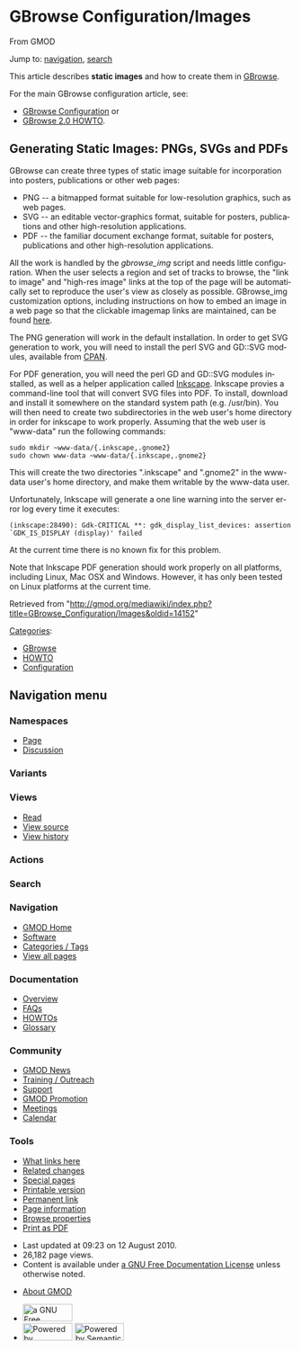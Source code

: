 <div id="mw-page-base" class="noprint">

</div>

<div id="mw-head-base" class="noprint">

</div>

<div id="content" class="mw-body" role="main">

<span id="top"></span>

<div id="mw-js-message" style="display:none;">

</div>



# <span dir="auto">GBrowse Configuration/Images</span>

<div id="bodyContent">

<div id="siteSub">

From GMOD

</div>

<div id="contentSub">

</div>

<div id="jump-to-nav" class="mw-jump">

Jump to: [navigation](#mw-navigation), [search](#p-search)

</div>

<div id="mw-content-text" class="mw-content-ltr" lang="en" dir="ltr">

This article describes **static images** and how to create them in
[GBrowse](../GBrowse.1 "GBrowse").

For the main GBrowse configuration article, see:

- <a href="../GBrowse_Configuration" class="mw-redirect"
  title="GBrowse Configuration">GBrowse Configuration</a> or
- [GBrowse 2.0 HOWTO](../GBrowse_2.0_HOWTO "GBrowse 2.0 HOWTO").

## <span id="Generating_Static_Images:_PNGs.2C_SVGs_and_PDFs" class="mw-headline">Generating Static Images: PNGs, SVGs and PDFs</span>

GBrowse can create three types of static image suitable for
incorporation into posters, publications or other web pages:

- PNG -- a bitmapped format suitable for low-resolution graphics, such
  as web pages.
- SVG -- an editable vector-graphics format, suitable for posters,
  publications and other high-resolution applications.
- PDF -- the familiar document exchange format, suitable for posters,
  publications and other high-resolution applications.

All the work is handled by the *gbrowse_img* script and needs little
configuration. When the user selects a region and set of tracks to
browse, the "link to image" and "high-res image" links at the top of the
page will be automatically set to reproduce the user's view as closely
as possible. GBrowse_img customization options, including instructions
on how to embed an image in a web page so that the clickable imagemap
links are maintained, can be found
<a href="http://www.wormbase.org/db/seq/gbrowse_img"
class="external text" rel="nofollow">here</a>.

The PNG generation will work in the default installation. In order to
get SVG generation to work, you will need to install the perl SVG and
GD::SVG modules, available from
<a href="http://www.cpan.org" class="external text"
rel="nofollow">CPAN</a>.

For PDF generation, you will need the perl GD and GD::SVG modules
installed, as well as a helper application called
<a href="http://www.inkscape.org/index.php" class="external text"
rel="nofollow">Inkscape</a>. Inkscape provies a command-line tool that
will convert SVG files into PDF. To install, download and install it
somewhere on the standard system path (e.g. /usr/bin). You will then
need to create two subdirectories in the web user's home directory in
order for inkscape to work properly. Assuming that the web user is
"www-data" run the following commands:

    sudo mkdir ~www-data/{.inkscape,.gnome2}
    sudo chown www-data ~www-data/{.inkscape,.gnome2}

This will create the two directories ".inkscape" and ".gnome2" in the
www-data user's home directory, and make them writable by the www-data
user.

Unfortunately, Inkscape will generate a one line warning into the server
error log every time it executes:

    (inkscape:28490): Gdk-CRITICAL **: gdk_display_list_devices: assertion `GDK_IS_DISPLAY (display)' failed

At the current time there is no known fix for this problem.

Note that Inkscape PDF generation should work properly on all platforms,
including Linux, Mac OSX and Windows. However, it has only been tested
on Linux platforms at the current time.

</div>

<div class="printfooter">

Retrieved from
"<http://gmod.org/mediawiki/index.php?title=GBrowse_Configuration/Images&oldid=14152>"

</div>

<div id="catlinks" class="catlinks">

<div id="mw-normal-catlinks" class="mw-normal-catlinks">

[Categories](../Special:Categories "Special:Categories"):

- [GBrowse](../Category:GBrowse "Category:GBrowse")
- [HOWTO](../Category:HOWTO "Category:HOWTO")
- [Configuration](../Category:Configuration "Category:Configuration")

</div>

</div>

<div class="visualClear">

</div>

</div>

</div>

<div id="mw-navigation">

## Navigation menu

<div id="mw-head">



<div id="left-navigation">

<div id="p-namespaces" class="vectorTabs" role="navigation"
aria-labelledby="p-namespaces-label">

### Namespaces

- <span id="ca-nstab-main"><a href="Images" accesskey="c"
  title="View the content page [c]">Page</a></span>
- <span id="ca-talk"><a
  href="http://gmod.org/mediawiki/index.php?title=Talk:GBrowse_Configuration/Images&amp;action=edit&amp;redlink=1"
  accesskey="t"
  title="Discussion about the content page [t]">Discussion</a></span>

</div>

<div id="p-variants" class="vectorMenu emptyPortlet" role="navigation"
aria-labelledby="p-variants-label">

### 

### Variants[](#)

<div class="menu">

</div>

</div>

</div>

<div id="right-navigation">

<div id="p-views" class="vectorTabs" role="navigation"
aria-labelledby="p-views-label">

### Views

- <span id="ca-view">[Read](Images)</span>
- <span id="ca-viewsource"><a
  href="http://gmod.org/mediawiki/index.php?title=GBrowse_Configuration/Images&amp;action=edit"
  accesskey="e" title="This page is protected.
  You can view its source [e]">View source</a></span>
- <span id="ca-history"><a
  href="http://gmod.org/mediawiki/index.php?title=GBrowse_Configuration/Images&amp;action=history"
  accesskey="h" title="Past revisions of this page [h]">View history</a></span>

</div>

<div id="p-cactions" class="vectorMenu emptyPortlet" role="navigation"
aria-labelledby="p-cactions-label">

### Actions[](#)

<div class="menu">

</div>

</div>

<div id="p-search" role="search">

### Search

<div id="simpleSearch">

</div>

</div>

</div>

</div>

<div id="mw-panel">

<div id="p-logo" role="banner">

<a href="../Main_Page"
style="background-image: url(../../images/GMOD-cogs.png);"
title="Visit the main page"></a>

</div>

<div id="p-Navigation" class="portal" role="navigation"
aria-labelledby="p-Navigation-label">

### Navigation

<div class="body">

- <span id="n-GMOD-Home">[GMOD Home](../Main_Page)</span>
- <span id="n-Software">[Software](../GMOD_Components)</span>
- <span id="n-Categories-.2F-Tags">[Categories /
  Tags](../Categories)</span>
- <span id="n-View-all-pages">[View all
  pages](../Special:AllPages)</span>

</div>

</div>

<div id="p-Documentation" class="portal" role="navigation"
aria-labelledby="p-Documentation-label">

### Documentation

<div class="body">

- <span id="n-Overview">[Overview](../Overview)</span>
- <span id="n-FAQs">[FAQs](../Category:FAQ)</span>
- <span id="n-HOWTOs">[HOWTOs](../Category:HOWTO)</span>
- <span id="n-Glossary">[Glossary](../Glossary)</span>

</div>

</div>

<div id="p-Community" class="portal" role="navigation"
aria-labelledby="p-Community-label">

### Community

<div class="body">

- <span id="n-GMOD-News">[GMOD News](../GMOD_News)</span>
- <span id="n-Training-.2F-Outreach">[Training /
  Outreach](../Training_and_Outreach)</span>
- <span id="n-Support">[Support](../Support)</span>
- <span id="n-GMOD-Promotion">[GMOD Promotion](../GMOD_Promotion)</span>
- <span id="n-Meetings">[Meetings](../Meetings)</span>
- <span id="n-Calendar">[Calendar](../Calendar)</span>

</div>

</div>

<div id="p-tb" class="portal" role="navigation"
aria-labelledby="p-tb-label">

### Tools

<div class="body">

- <span id="t-whatlinkshere"><a href="../Special:WhatLinksHere/GBrowse_Configuration/Images"
  accesskey="j" title="A list of all wiki pages that link here [j]">What
  links here</a></span>
- <span id="t-recentchangeslinked"><a href="../Special:RecentChangesLinked/GBrowse_Configuration/Images"
  accesskey="k"
  title="Recent changes in pages linked from this page [k]">Related
  changes</a></span>
- <span id="t-specialpages"><a href="../Special:SpecialPages" accesskey="q"
  title="A list of all special pages [q]">Special pages</a></span>
- <span id="t-print"><a
  href="http://gmod.org/mediawiki/index.php?title=GBrowse_Configuration/Images&amp;printable=yes"
  rel="alternate" accesskey="p"
  title="Printable version of this page [p]">Printable version</a></span>
- <span id="t-permalink">[Permanent
  link](http://gmod.org/mediawiki/index.php?title=GBrowse_Configuration/Images&oldid=14152 "Permanent link to this revision of the page")</span>
- <span id="t-info">[Page
  information](http://gmod.org/mediawiki/index.php?title=GBrowse_Configuration/Images&action=info)</span>
- <span id="t-smwbrowselink"><a href="../Special:Browse/GBrowse_Configuration-2FImages"
  rel="smw-browse">Browse properties</a></span>
- <span id="t-pdf">[Print as
  PDF](http://gmod.org/mediawiki/index.php?title=Special:PdfPrint&page=GBrowse_Configuration/Images)</span>

</div>

</div>

</div>

</div>

<div id="footer" role="contentinfo">

- <span id="footer-info-lastmod">Last updated at 09:23 on 12 August
  2010.</span>
- <span id="footer-info-viewcount">26,182 page views.</span>
- <span id="footer-info-copyright">Content is available under
  <a href="http://www.gnu.org/licenses/fdl-1.3.html" class="external"
  rel="nofollow">a GNU Free Documentation License</a> unless otherwise
  noted.</span>

<!-- -->

- <span id="footer-places-about">[About
  GMOD](../GMOD:About "GMOD:About")</span>

<!-- -->

- <span id="footer-copyrightico">[<img src="http://www.gnu.org/graphics/gfdl-logo-small.png" width="88"
  height="31" alt="a GNU Free Documentation License" />](http://www.gnu.org/licenses/fdl-1.3.html)</span>
- <span id="footer-poweredbyico">[<img
  src="../../mediawiki/skins/common/images/poweredby_mediawiki_88x31.png"
  width="88" height="31" alt="Powered by MediaWiki" />](http://www.mediawiki.org/)
  [<img
  src="../../mediawiki/extensions/SemanticMediaWiki/resources/images/smw_button.png"
  width="88" height="31" alt="Powered by Semantic MediaWiki" />](https://www.semantic-mediawiki.org/wiki/Semantic_MediaWiki)</span>

<div style="clear:both">

</div>

</div>

